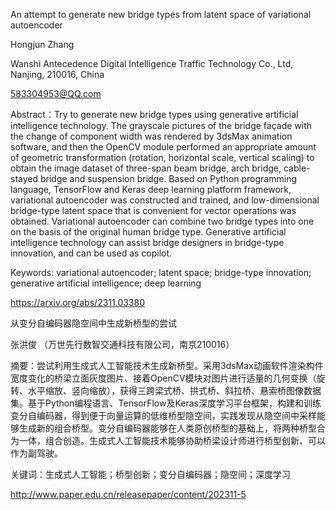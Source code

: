 An attempt to generate new bridge types from latent space of variational autoencoder

Hongjun Zhang 

Wanshi Antecedence Digital Intelligence Traffic Technology Co., Ltd, Nanjing, 210016, China

583304953@QQ.com


Abstract：Try to generate new bridge types using generative artificial intelligence technology. The grayscale pictures of the bridge façade with the change of component width was rendered by 3dsMax animation software, and then the OpenCV module performed an appropriate amount of geometric transformation (rotation, horizontal scale, vertical scaling) to obtain the image dataset of three-span beam bridge, arch bridge, cable-stayed bridge and suspension bridge. Based on Python programming language, TensorFlow and Keras deep learning platform framework, variational autoencoder was constructed and trained, and low-dimensional bridge-type latent space that is convenient for vector operations was obtained. Variational autoencoder can combine two bridge types into one on the basis of the original human bridge type. Generative artificial intelligence technology can assist bridge designers in bridge-type innovation, and can be used as copilot.

Keywords: variational autoencoder; latent space; bridge-type innovation; generative artificial intelligence; deep learning

https://arxiv.org/abs/2311.03380

从变分自编码器隐空间中生成新桥型的尝试

张洪俊 （万世先行数智交通科技有限公司，南京210016）

摘要：尝试利用生成式人工智能技术生成新桥型。采用3dsMax动画软件渲染构件宽度变化的桥梁立面灰度图片、接着OpenCV模块对图片进行适量的几何变换（旋转、水平缩放、竖向缩放），获得三跨梁式桥、拱式桥、斜拉桥、悬索桥图像数据集。基于Python编程语言、TensorFlow及Keras深度学习平台框架，构建和训练变分自编码器，得到便于向量运算的低维桥型隐空间，实践发现从隐空间中采样能够生成新的组合桥型。变分自编码器能够在人类原创桥型的基础上，将两种桥型合为一体，组合创造。生成式人工智能技术能够协助桥梁设计师进行桥型创新、可以作为副驾驶。

关键词：生成式人工智能；桥型创新；变分自编码器；隐空间；深度学习

http://www.paper.edu.cn/releasepaper/content/202311-5
